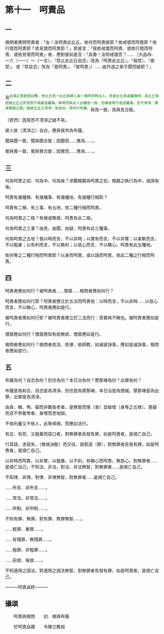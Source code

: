 # 第十一　呵責品

## 一

檢問者應問呵責者：「友！汝呵責此比丘，依何而呵責彼耶？依戒壞而呵責耶？依行壞而呵責耶？依見壞而呵責耶？」若彼言：「我依戒壞而呵責、或依行壞而呵責、或依見壞而呵責」者，應對彼如是言：「具壽！汝知戒壞否？……〔大品四．一六（一一）～（一五）。『禁止此比丘自恣』改為『呵責此比丘』。『我禁』、『彼禁』、或『禁自恣』改為『我呵責』、『彼呵責』〕……由外道之弟子聞而疑耶？」

## 二

見<sup><font color="green">此頌之意若依註釋，他比丘見一比丘與婦人由一場所同時出入，言彼比丘為波羅夷時，其比丘承認彼比丘之所見而不承服波羅夷。斯時見與女人出雖是一致，但唯彼等不成波羅夷，言不清淨，謂成無根之疑。故彼比丘之清淨，依自白，得共行布薩。</font></sup>與見一致，見與見合致。

〔若然〕因見而不清淨之疑不來。

彼人依〔清淨之〕自白，應與彼共為布薩。

聞與聞一致，聞與聞合致；因聞而……應為……。

覺與覺一致，覺與覺合致；因覺而……應為……。

## 三

何為呵責之初、何為中、何為後？求聽羯磨為呵責之初，羯磨之執行為中，滅諍為後。

呵責有幾種根、有幾種事、有幾種地、有幾種行相耶？

呵責有二根、有三事、有五地，依二種行相而呵責。

何為呵責之二根？有根或無根，呵責有此二根。

何為呵責之三事？由見，由聞，由疑，呵責有此三種事。

何為呵責之五地？我以時而言，不以非時；以實有而言，不以非實；以柔軟而言，不以粗暴；以有利而言，不以無利；以慈心而言，不以瞋心。呵責有此五種地。

依何等之二種行相而呵責耶？以身而呵責，或以語而呵責，依此二種之行相而呵責。

## 四

呵責者應如何行？被呵責者……僧眾……檢問者應如何行？

呵責者應如何行耶？呵責者應立於五法而呵責他：以時而言，不以非時……以慈心而言，不以瞋心，呵責者應如是行。

被呵責者應如何行耶？被呵責者應立於二法而行：真實與不瞋也。被呵責者應如是行。

僧眾應如何行？僧眾應知有欲無欲，僧眾應如是行。

檢問者應如何行？檢問者依法、依律、依師教，如滅彼諍事，應如是滅諍事，檢問者應如是行。

## 五

布薩為何？自恣為何？別住為何？本日治為何？摩那埵為何？出罪為何？

布薩是為和合，自恣是為清淨，別住是為摩那埵，本日治是為懲誡，摩那埵是為出罪，出罪是為清淨。

由貪、瞋、怖、癡而非難長老者，是無智而傷〔害〕並破壞〔身等之五根〕，愚癡而且不恭敬學者，身壞而至地獄。

不依利養又不依人，此等俱捨，而應如法行。

有忿、有怨、又粗暴而惡口者，對無罪者告發有罪，如是呵責者，是燒亡自己。

行耳語，求惡失，〔無視決斷〕而交往，說邪道（罪），對無罪者告發有罪，如是呵責者，是燒亡自己。

以非時而呵責，以非實，以粗暴，以不利，有瞋心而呵責，無慈心，對無罪者……是燒亡自己。不知法、非法，對法、非法無智，對無罪者……是燒亡自己。

不知律、非律，對律、非律無智，對無罪者……是燒亡自己。

……所言、非所言……。

……常法、非常法……。

……所制、非所制……。

不知有罪、無罪，對有罪、無罪無智……。

……輕罪、重罪……。

……有殘罪、無殘罪……。

……粗罪、非粗罪……。

……前說、後說……。

不知適用之語法，對適用之語法無智，對無罪者告發有罪，如是呵責者，是燒亡自己。

———呵責品終———

## 攝頌

&emsp;&emsp;呵責與檢問&emsp;&emsp;初．根與布薩

&emsp;&emsp;於呵責品趣&emsp;&emsp;令確立教說
